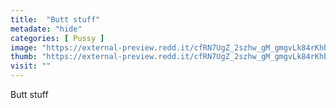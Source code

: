 ```yaml
---
title:  "Butt stuff"
metadate: "hide"
categories: [ Pussy ]
image: "https://external-preview.redd.it/cfRN7UgZ_2szhw_gM_gmgvLk84rKhbCIYQRYR5gZiIc.jpg?auto=webp&s=e44c51bdf313b864e8fe2bee8087bf6d43de07da"
thumb: "https://external-preview.redd.it/cfRN7UgZ_2szhw_gM_gmgvLk84rKhbCIYQRYR5gZiIc.jpg?width=1080&crop=smart&auto=webp&s=8d42fa72e675b2a4e332570949d39cde0bb6c4fa"
visit: ""
---
```

Butt stuff
